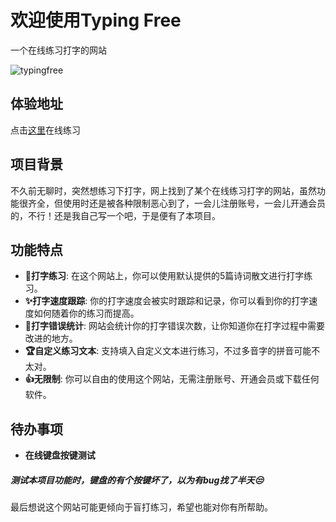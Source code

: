 # 欢迎使用Typing Free   

一个在线练习打字的网站

![typingfree](https://typingfree.top/typingfree.gif)

体验地址
----
点击[这里](https://typingfree.top/)在线练习

项目背景  
----
  
不久前无聊时，突然想练习下打字，网上找到了某个在线练习打字的网站，虽然功能很齐全，但使用时还是被各种限制恶心到了，一会儿注册账号，一会儿开通会员的，不行！还是我自己写一个吧，于是便有了本项目。  
  
功能特点  
----  
  
* **🎉打字练习**: 在这个网站上，你可以使用默认提供的5篇诗词散文进行打字练习。 
* **✨打字速度跟踪**: 你的打字速度会被实时跟踪和记录，你可以看到你的打字速度如何随着你的练习而提高。
* **🎊打字错误统计**: 网站会统计你的打字错误次数，让你知道你在打字过程中需要改进的地方。  
* **🏆自定义练习文本**: 支持填入自定义文本进行练习，不过多音字的拼音可能不太对。    
* **👍无限制**: 你可以自由的使用这个网站，无需注册账号、开通会员或下载任何软件。

待办事项
----
* **在线键盘按键测试** 
##### 测试本项目功能时，键盘的有个按键坏了，以为有bug找了半天😒

最后想说这个网站可能更倾向于盲打练习，希望也能对你有所帮助。



